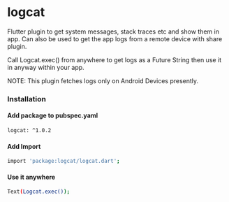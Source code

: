 # logcat

Flutter plugin to get system messages, stack traces etc and show them in app. Can also be used to get the app logs from a remote device with share plugin.

Call Logcat.exec() from anywhere to get logs as a Future String then use it in anyway within your app.

NOTE: This plugin fetches logs only on Android Devices presently.

### Installation

#### Add package to pubspec.yaml

```sh
logcat: ^1.0.2
```

#### Add Import

```sh
import 'package:logcat/logcat.dart';
```

#### Use it anywhere

```sh
Text(Logcat.exec());
```